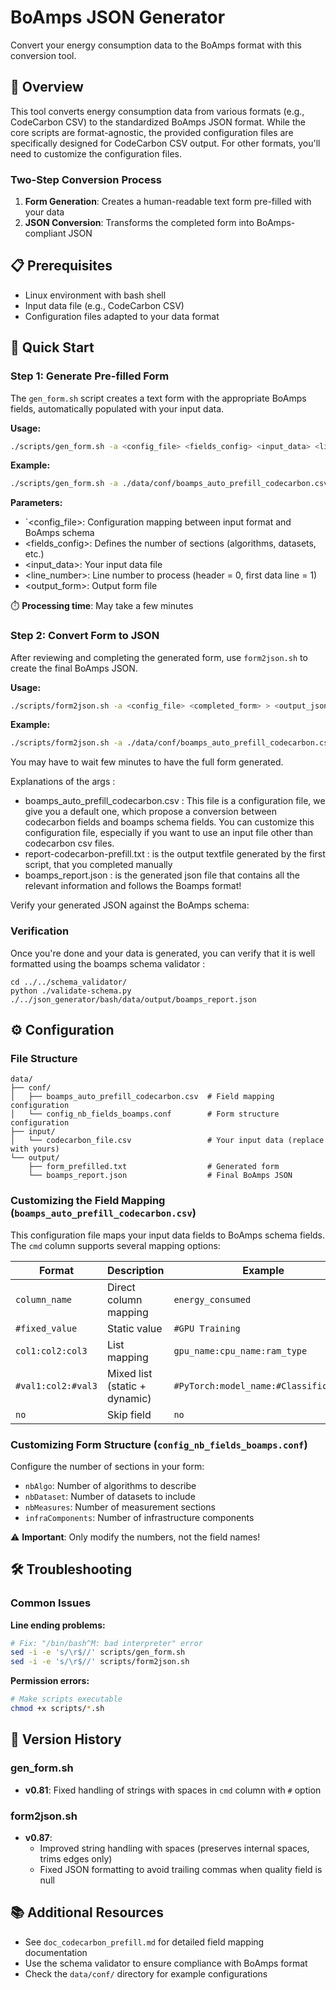 # BoAmps JSON Generator

Convert your energy consumption data to the BoAmps format with this conversion tool.

## 🎯 Overview 

This tool converts energy consumption data from various formats (e.g., CodeCarbon CSV) to the standardized BoAmps JSON format. While the core scripts are format-agnostic, the provided configuration files are specifically designed for CodeCarbon CSV output. For other formats, you'll need to customize the configuration files.

### Two-Step Conversion Process

1. **Form Generation**: Creates a human-readable text form pre-filled with your data
2. **JSON Conversion**: Transforms the completed form into BoAmps-compliant JSON

## 📋 Prerequisites

- Linux environment with bash shell
- Input data file (e.g., CodeCarbon CSV)
- Configuration files adapted to your data format

## 🚀 Quick Start

### Step 1: Generate Pre-filled Form

The `gen_form.sh` script creates a text form with the appropriate BoAmps fields, automatically populated with your input data.

**Usage:**
```bash
./scripts/gen_form.sh -a <config_file> <fields_config> <input_data> <line_number> > <output_form>
```

**Example:**
```bash
./scripts/gen_form.sh -a ./data/conf/boamps_auto_prefill_codecarbon.csv ./data/conf/config_nb_fields_boamps.conf ./data/input/codecarbon_file.csv 2 > ./data/output/form_prefilled.txt
```

**Parameters:**
- `<config_file>: Configuration mapping between input format and BoAmps schema
- <fields_config>: Defines the number of sections (algorithms, datasets, etc.)
- <input_data>: Your input data file
- <line_number>: Line number to process (header = 0, first data line = 1)
- <output_form>: Output form file

⏱️ **Processing time**: May take a few minutes

### Step 2: Convert Form to JSON

After reviewing and completing the generated form, use `form2json.sh` to create the final BoAmps JSON.

**Usage:**
```bash
./scripts/form2json.sh -a <config_file> <completed_form> > <output_json>
```

**Example:**
```bash
./scripts/form2json.sh -a ./data/conf/boamps_auto_prefill_codecarbon.csv ./data/output/form_prefilled.txt > ./data/output/boamps_report.json
```
You may have to wait few minutes to have the full form generated.

Explanations of the args : 
- boamps_auto_prefill_codecarbon.csv : This file is a configuration file, we give you a default one, which propose a conversion between codecarbon fields and boamps schema fields. You can customize this configuration file, especially if you want to use an input file other than codecarbon csv files.
- report-codecarbon-prefill.txt : is the output textfile generated by the first script, that you completed manually
- boamps_report.json : is the generated json file that contains all the relevant information and follows the Boamps format!

Verify your generated JSON against the BoAmps schema:

### Verification 

Once you're done and your data is generated, you can verify that it is well formatted using the boamps schema validator : 
```
cd ../../schema_validator/
python ./validate-schema.py ./../json_generator/bash/data/output/boamps_report.json
```

## ⚙️ Configuration

### File Structure
```
data/
├── conf/
│   ├── boamps_auto_prefill_codecarbon.csv  # Field mapping configuration
│   └── config_nb_fields_boamps.conf        # Form structure configuration
├── input/
│   └── codecarbon_file.csv                 # Your input data (replace with yours)
└── output/
    ├── form_prefilled.txt                  # Generated form
    └── boamps_report.json                  # Final BoAmps JSON
```

### Customizing the Field Mapping (`boamps_auto_prefill_codecarbon.csv`)

This configuration file maps your input data fields to BoAmps schema fields. The `cmd` column supports several mapping options:

| Format | Description | Example |
|--------|-------------|---------|
| `column_name` | Direct column mapping | `energy_consumed` |
| `#fixed_value` | Static value | `#GPU Training` |
| `col1:col2:col3` | List mapping | `gpu_name:cpu_name:ram_type` |
| `#val1:col2:#val3` | Mixed list (static + dynamic) | `#PyTorch:model_name:#Classification` |
| `no` | Skip field | `no` |

### Customizing Form Structure (`config_nb_fields_boamps.conf`)

Configure the number of sections in your form:

- `nbAlgo`: Number of algorithms to describe
- `nbDataset`: Number of datasets to include  
- `nbMeasures`: Number of measurement sections
- `infraComponents`: Number of infrastructure components

⚠️ **Important**: Only modify the numbers, not the field names!

## 🛠️ Troubleshooting

### Common Issues

**Line ending problems:**
```bash
# Fix: "/bin/bash^M: bad interpreter" error
sed -i -e 's/\r$//' scripts/gen_form.sh
sed -i -e 's/\r$//' scripts/form2json.sh
```

**Permission errors:**
```bash
# Make scripts executable
chmod +x scripts/*.sh
```

## 📝 Version History

### gen_form.sh
- **v0.81**: Fixed handling of strings with spaces in `cmd` column with `#` option

### form2json.sh  
- **v0.87**: 
  - Improved string handling with spaces (preserves internal spaces, trims edges only)
  - Fixed JSON formatting to avoid trailing commas when quality field is null


## 📚 Additional Resources

- See `doc_codecarbon_prefill.md` for detailed field mapping documentation
- Use the schema validator to ensure compliance with BoAmps format
- Check the `data/conf/` directory for example configurations
